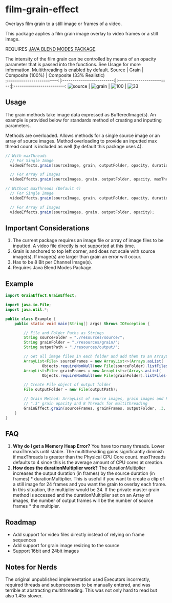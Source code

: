 # film-grain-effect
Overlays film grain to a still image or frames of a video.

This package applies a film grain image overlay to video frames or a still image.

REQUIRES [JAVA BLEND MODES PACKAGE](https://github.com/aabalke33/blend-modes/).

The intensity of the film grain can be controlled by means of an opacity parameter that is passed into the functions. See Usage for more information.
Multithreading is enabled by default.
Source                 |  Grain   |  Composite (100%)      |  Composite (33% Realistic)        
:-------------------------:|:-------------------------:|:-------------------------:|:-------------------------:
![source](https://github.com/aabalke33/film-grain-effect/assets/22086435/69265ff0-5ca4-4d51-9060-bae7855371ca)  |  ![grain](https://github.com/aabalke33/film-grain-effect/assets/22086435/c3935ffb-fd8a-49ee-9677-d83d3c3f0dfc)  |  ![100](https://github.com/aabalke33/film-grain-effect/assets/22086435/489bcfe3-a88e-48f4-9283-3529bf1e156b)  |  ![33](https://github.com/aabalke33/film-grain-effect/assets/22086435/d0a14051-f850-4cbb-9cc7-4c74c07f48cd)

## Usage
The grain methods take image data expressed as BufferedImage(s). An example is provided below for standards method of creating and inputting parameters.

Methods are overloaded. Allows methods for a single source image or an array of source images. Method overloading to provide an inputted max thread count is included as well (by default this package uses 4).

```java
// With maxThreads
  // For Single Image
  videoEffects.grain(sourceImage, grain, outputFolder, opacity, durationMultiplier, maxThreads);

  // For Array of Images
  videoEffects.grain(sourceImages, grain, outputFolder, opacity, maxThreads);

// Without maxThreads (Default 4)
  // For Single Image
  videoEffects.grain(sourceImage, grain, outputFolder, opacity, durationMultiplier);

  // For Array of Images
  videoEffects.grain(sourceImages, grain, outputFolder, opacity);

```

## Important Considerations
1. The current package requires an image file or array of image files to be inputted. A video file directly is not supported at this time.
2. Grain is anchored to top left corner, and does not scale with source image(s). If image(s) are larger than grain an error will occur.
3. Has to be 8 Bit per Channel Image(s).
4. Requires Java Blend Modes Package.

## Example

```java
import GrainEffect.GrainEffect;

import java.io.File;
import java.util.*;

public class Example {
    public static void main(String[] args) throws IOException {

        // File and Folder Paths as Strings
        String sourceFolder = "./resources/source/";
        String grainFolder = "./resources/grain/";
        String outputPath = "./resources/output/";

        // Get all image files in each folder and add them to an ArrayList of files
        ArrayList<File> sourceFrames = new ArrayList<>(Arrays.asList(
                Objects.requireNonNull(new File(sourceFolder).listFiles())));
        ArrayList<File> grainFrames = new ArrayList<>(Arrays.asList(
                Objects.requireNonNull(new File(grainFolder).listFiles())));

        // Create File object of output folder
        File outputFolder = new File(outputPath);

        // Grain Method: ArrayList of source images, grain images and File for output Folder.
        // ".3" grain opacity and 8 Threads for multithreading
        GrainEffect.grain(sourceFrames, grainFrames, outputFolder, .3, 8);
    }
}
```

## FAQ
1. **Why do I get a Memory Heap Error?** You have too many threads. Lower maxThreads until stable. The multithreading gains significantly diminish if maxThreads is greater than the Physical CPU Core count. maxThreads defaults to 4 since this is the average amount of CPU cores at creation.
2. **How does the durationMultiplier work?** The durationMultiplier increases the output duration (in frames) by the source duration (in frames) * durationMultiplier. This is useful if you want to create a clip of a still image for 24 frames and you want the grain to overlay each frame. In this situation, the multiplier would be 24. If the private master grain method is accessed and the durationMultiplier set on an Array of images, the number of output frames will be the number of source frames * the multipler.

## Roadmap
- Add support for video files directly instead of relying on frame sequences
- Add support for grain image resizing to the source
- Support 16bit and 24bit images

## Notes for Nerds
The original unpublished implementation used Executors incorrectly, required threads and subprocesses to be manually entered, and was terrible at abstracting multithreading. This was not only hard to read but also 1.45x slower.
